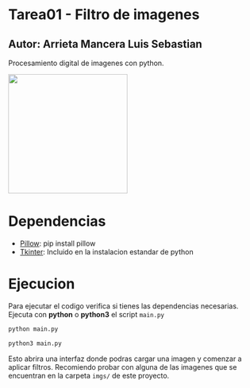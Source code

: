 # Tarea01 - Filtro de imagenes

## Autor: Arrieta Mancera Luis Sebastian

Procesamiento digital de imagenes con python.

<img src="https://i.giphy.com/media/v1.Y2lkPTc5MGI3NjExM2IyMDlvbGcwdXg4OW9mZzVmNTc1YWU4Y2kwMXNsazVpZXNhcDR5ZCZlcD12MV9pbnRlcm5hbF9naWZfYnlfaWQmY3Q9Zw/c3OZsDoaz7kD6/giphy.gif" width="240px">

# Dependencias

+ [Pillow](https://pypi.org/project/pillow/): pip install pillow
+ [Tkinter](https://docs.python.org/3/library/tkinter.html): Incluido en la instalacion estandar de python

# Ejecucion

Para ejecutar el codigo verifica si tienes las dependencias necesarias. Ejecuta con **python** o **python3** el script `main.py`

```bash
python main.py
```

```bash
python3 main.py
```

Esto abrira una interfaz donde podras cargar una imagen y comenzar a aplicar filtros. Recomiendo probar con alguna de las imagenes que se encuentran en la carpeta `imgs/` de este proyecto.

